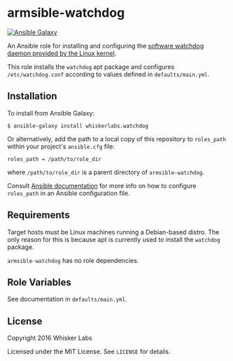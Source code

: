 # armsible-watchdog

[![Ansible Galaxy](http://img.shields.io/badge/galaxy-whiskerlabs.watchdog-660198.svg)](https://galaxy.ansible.com/list#/roles/6649)

An Ansible role for installing and configuring the
[software watchdog daemon provided by the Linux kernel](http://linux.die.net/man/8/watchdog).

This role installs the `watchdog` apt package and configures
`/etc/watchdog.conf` according to values defined in
`defaults/main.yml`.

## Installation

To install from Ansible Galaxy:

    $ ansible-galaxy install whiskerlabs.watchdog

Or alternatively, add the path to a local copy of this repository to
`roles_path` within your project's `ansible.cfg` file:

    roles_path = /path/to/role_dir

where `/path/to/role_dir` is a parent directory of
`armsible-watchdog`.

Consult
[Ansible documentation](http://docs.ansible.com/intro_configuration.html)
for more info on how to configure `roles_path` in an Ansible
configuration file.

## Requirements

Target hosts must be Linux machines running a Debian-based distro. The
only reason for this is because apt is currently used to install the
`watchdog` package.

`armsible-watchdog` has no role dependencies.

## Role Variables

See documentation in `defaults/main.yml`.

## License

Copyright 2016 Whisker Labs

Licensed under the MIT License. See `LICENSE` for details.
